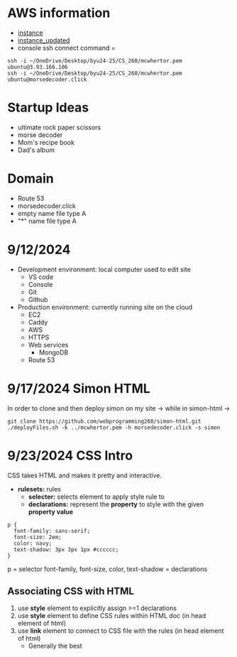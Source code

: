 <!-- This content will not appear in the rendered Markdown 
# A first-level heading
## A second-level heading
### A third-level heading
**BOLD** __BOLD__
*italics* _italics_
~~strikethrough~
**_bolditalic_ bold**
***allbolditalic***
<sub> subscript </sub>
<sup> superscript </sup>
> And I quote.
`git status` quotes code using ticks

block code:
```
git status
git add
git commit
```
The background color is `#ffffff` for light mode and `#000000` for dark mode.
This site was built using [GitHub Pages](https://pages.github.com/).
can link to other sections and parts inside rendered file like in Notion.

![Screenshot of a comment on a GitHub issue showing an image, added in the Markdown, of an Octocat smiling and raising a tentacle.](https://myoctocat.com/assets/images/base-octocat.svg)

can theme images

unordered lists
- George Washington
* John Adams
+ Thomas Jefferson
ordered lists
1. James Madison
2. James Monroe
3. John Quincy Adams
nested lists
1. First list item
   - First nested list item
     - Second nested list item
task lists
- [x] #739
- [ ] https://github.com/octo-org/octo-repo/issues/740
- [ ] Add delight to the experience when all tasks are complete :tada: <- emoji
@ mentions people or teams

> [!NOTE]
> Hi
 
Here is a simple footnote[^1].

A footnote can also have multiple lines[^2].

[^1]: My reference.
[^2]: To add line breaks within a footnote, prefix new lines with 2 spaces.
  This is a second line.
-->
# AWS information
* [instance](http://3.93.166.106)
* [instance_updated](https://morsedecoder.click)
* console ssh connect command = 
```
ssh -i ~/OneDrive/Desktop/byu24-25/CS_260/mcwhertor.pem ubuntu@3.93.166.106
ssh -i ~/OneDrive/Desktop/byu24-25/CS_260/mcwhertor.pem ubuntu@morsedecoder.click
```
# Startup Ideas
* ultimate rock paper scissors
* morse decoder
* Mom's recipe book
* Dad's album
# Domain
* Route 53
* morsedecoder.click
* empty name file type A
* "*" name file type A
# 9/12/2024
* Development environment: local computer used to edit site
  - VS code
  - Console
  - Git
  - Github
* Production environment: currently running site on the cloud
  - EC2
  - Caddy
  - AWS
  - HTTPS
  - Web services
    - MongoDB
  - Route 53
# 9/17/2024 Simon HTML
In order to clone and then deploy simon on my site ->
while in simon-html ->
```
git clone https://github.com/webprogramming260/simon-html.git
./deployFiles.sh -k ../mcwhertor.pem -h morsedecoder.click -s simon
```
# 9/23/2024 CSS Intro
CSS takes HTML and makes it pretty and interactive.
- **rulesets:** rules
   - **selecter:** selects element to apply style rule to
   - **declarations:** represent the **property** to style with the given **property value**
```
p {
  font-family: sans-serif;
  font-size: 2em;
  color: navy;
  text-shadow: 3px 3px 1px #cccccc;
}
```
p = selector
font-family, font-size, color, text-shadow = declarations
## Associating CSS with HTML
1. use **style** element to explicitly assign >=1 declarations
2. use **style** element to define CSS rules within HTML doc (in head element of html)
3. use **link** element to connect to CSS file with the rules (in head element of html)
   - Generally the best
